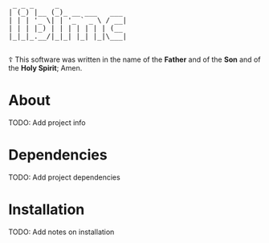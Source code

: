 <pre>
 _ _ _     _                
| (_) |__ (_)_ __ ___   ___ 
| | | '_ \| | '_ ` _ \ / __|
| | | |_) | | | | | | | (__ 
|_|_|_.__/|_|_| |_| |_|\___|
                            
</pre>


☦️ This software was written in the name of the __Father__ and of the __Son__ and of the __Holy Spirit__; Amen. 

About
===
TODO: Add project info

Dependencies
=== 
TODO: Add project dependencies

Installation
===
TODO: Add notes on installation
